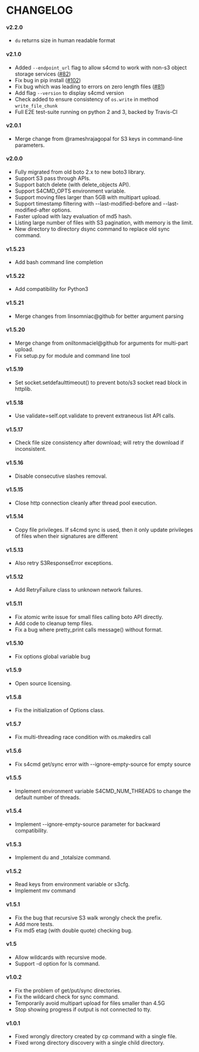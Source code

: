 # CHANGELOG

#### v2.2.0
* `du` returns size in human readable format

#### v2.1.0

- Added `--endpoint_url` flag to allow s4cmd to work with non-s3 object storage services ([#82](https://github.com/bloomreach/s4cmd/pull/82)) 
- Fix bug in pip install ([#102](https://github.com/bloomreach/s4cmd/pull/102))
- Fix bug which was leading to errors on zero length files ([#81](https://github.com/bloomreach/s4cmd/pull/81))
- Add flag `--version` to display s4cmd version
- Check added to ensure consistency of `os.write` in method `write_file_chunk`
- Full E2E test-suite running on python 2 and 3, backed by Travis-CI

#### v2.0.1

- Merge change from @rameshrajagopal for S3 keys in command-line parameters.

#### v2.0.0

- Fully migrated from old boto 2.x to new boto3 library.
- Support S3 pass through APIs.
- Support batch delete (with delete_objects API).
- Support S4CMD_OPTS environment variable.
- Support moving files larger than 5GB with multipart upload.
- Support timestamp filtering with --last-modified-before and --last-modified-after options.
- Faster upload with lazy evaluation of md5 hash.
- Listing large number of files with S3 pagination, with memory is the limit.
- New directory to directory dsync command to replace old sync command.

#### v1.5.23

- Add bash command line completion

#### v1.5.22

- Add compatibility for Python3

#### v1.5.21

- Merge changes from linsomniac@github for better argument parsing

#### v1.5.20

- Merge change from oniltonmaciel@github for arguments for multi-part upload.
- Fix setup.py for module and command line tool

#### v1.5.19

- Set socket.setdefaulttimeout() to prevent boto/s3 socket read block in httplib.

#### v1.5.18

- Use validate=self.opt.validate to prevent extraneous list API calls.

#### v1.5.17

- Check file size consistency after download; will retry the download if inconsistent.

#### v1.5.16

- Disable consecutive slashes removal.

#### v1.5.15

- Close http connection cleanly after thread pool execution.

#### v1.5.14

- Copy file privileges. If s4cmd sync is used, then it only update privileges of files when their signatures are different

#### v1.5.13

- Also retry S3ResponseError exceptions.

#### v1.5.12

- Add RetryFailure class to unknown network failures.

#### v1.5.11

- Fix atomic write issue for small files calling boto API directly.
- Add code to cleanup temp files.
- Fix a bug where pretty_print calls message() without format.

#### v1.5.10

- Fix options global variable bug 

#### v1.5.9

- Open source licensing.

#### v1.5.8

- Fix the initialization of Options class.

#### v1.5.7

- Fix multi-threading race condition with os.makedirs call

#### v1.5.6

- Fix s4cmd get/sync error with --ignore-empty-source for empty source

#### v1.5.5

- Implement environment variable S4CMD_NUM_THREADS to change the default
number of threads.

#### v1.5.4

- Implement --ignore-empty-source parameter for backward compatibility.

#### v1.5.3

- Implement du and _totalsize command.

#### v1.5.2

- Read keys from environment variable or s3cfg.
- Implement mv command

#### v1.5.1

- Fix the bug that recursive S3 walk wrongly check the prefix.
- Add more tests.
- Fix md5 etag (with double quote) checking bug.

#### v1.5

- Allow wildcards with recursive mode.
- Support -d option for ls command.

#### v1.0.2

- Fix the problem of get/put/sync directories.
- Fix the wildcard check for sync command.
- Temporarily avoid multipart upload for files smaller than 4.5G
- Stop showing progress if output is not connected to tty.

#### v1.0.1

- Fixed wrongly directory created by cp command with a single file.
- Fixed wrong directory discovery with a single child directory.

